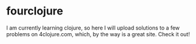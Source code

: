 # fourclojure

I am currently learning clojure, so here I will upload solutions to a few problems on 4clojure.com, which, by the way is a great site.
Check it out!
